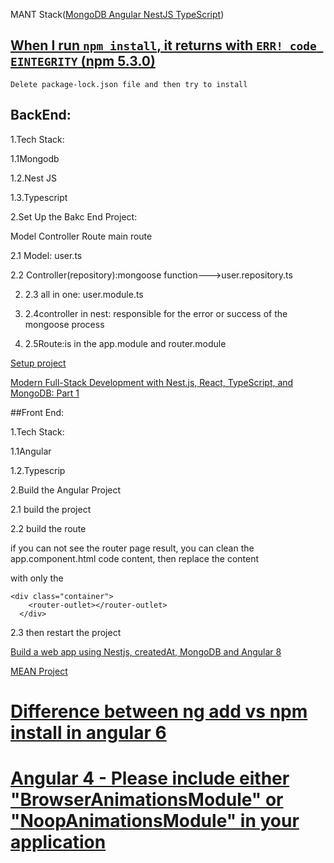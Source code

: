 MANT  Stack([MongoDB Angular NestJS TypeScript](https://morioh.com/p/ffa5a649384f))



## [When I run `npm install`, it returns with `ERR! code EINTEGRITY` (npm 5.3.0)](https://stackoverflow.com/questions/47545940/when-i-run-npm-install-it-returns-with-err-code-eintegrity-npm-5-3-0)

```
Delete package-lock.json file and then try to install
```



## BackEnd:

1.Tech Stack:

1.1Mongodb

1.2.Nest JS

1.3.Typescript



2.Set Up the Bakc End Project:

Model Controller Route main route

2.1 Model: user.ts

2.2 Controller(repository):mongoose function--->user.repository.ts

2. 2.3 all in one: user.module.ts

2. 2.4controller in nest: responsible for the error or success of the mongoose process

2. 2.5Route:is in the app.module and router.module

[Setup project](https://javascript.plainenglish.io/build-a-server-side-app-with-typescript-nestjs-and-mongodb-d29d26ac1ab3)

[Modern Full-Stack Development with Nest.js, React, TypeScript, and MongoDB: Part 1](https://auth0.com/blog/modern-full-stack-development-with-nestjs-react-typescript-and-mongodb-part-1/)

##Front End:

1.Tech Stack:

1.1Angular

1.2.Typescrip



2.Build the Angular Project

2.1 build the project

2.2 build the route

if you can not see the router page result, you can clean the app.component.html code content, then replace the content 

with only the 

```
<div class="container">
    <router-outlet></router-outlet>
  </div>
```



2.3 then restart the project

[Build a web app using Nestjs, createdAt, MongoDB and Angular 8](https://www.djamware.com/post/5d2898430707cc5968d9d57f/build-a-web-app-using-nestjs-fastify-mongodb-and-angular-8)

[MEAN Project](https://livebook.manning.com/book/getting-mean-with-mongo-express-angular-and-node-second-edition/chapter-4/)



# [Difference between ng add  vs npm install  in angular 6](https://stackoverflow.com/questions/50169680/difference-between-ng-add-package-name-vs-npm-install-package-name-in-angula)



# [Angular 4 - Please include either "BrowserAnimationsModule" or "NoopAnimationsModule" in your application](https://stackoverflow.com/questions/46683027/angular-4-please-include-either-browseranimationsmodule-or-noopanimationsmo)